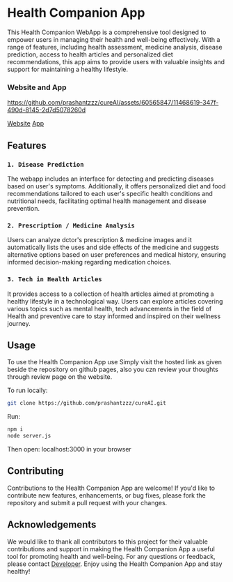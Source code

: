 # Health Companion App

This Health Companion WebApp is a comprehensive tool designed to empower users in managing their health and well-being effectively. With a range of features, including health assessment, medicine analysis, disease prediction, access to health articles and personalized diet recommendations, this app aims to provide users with valuable insights and support for maintaining a healthy lifestyle.

### Website and App

https://github.com/prashantzzz/cureAI/assets/60565847/11468619-347f-490d-8145-2d7d5078260d

<a href="https://prashantzzz.github.io/cureAI/" class="button-84" role="button">Website</a>  <a href="https://www.upload-apk.com/daN7mWgvAnh10VM" class="button-84" role="button">App</a>

## Features

### `1. Disease Prediction`
The webapp includes an interface for detecting and predicting diseases based on user's symptoms. Additionally, it offers personalized diet and food recommendations tailored to each user's specific health conditions and nutritional needs, facilitating optimal health management and disease prevention.

### `2. Prescription / Medicine Analysis`
Users can analyze dctor's prescription & medicine images and it automatically lists the uses and side effects of the medicine and suggests alternative options based on user preferences and medical history, ensuring informed decision-making regarding medication choices.

### `3. Tech in Health Articles`
It provides access to a collection of health articles aimed at promoting a healthy lifestyle in a technological way. Users can explore articles covering various topics such as mental health, tech advancements in the field of Health and preventive care to stay informed and inspired on their wellness journey.

## Usage

To use the Health Companion App use Simply visit the hosted link as given beside the repository on github pages, also you czn review your thoughts through review page on the website.

To run locally:
```bash
git clone https://github.com/prashantzzz/cureAI.git
```
Run:
 
```bash
npm i
node server.js
```

Then open: localhost:3000 in your browser

## Contributing

Contributions to the Health Companion App are welcome! If you'd like to contribute new features, enhancements, or bug fixes, please fork the repository and submit a pull request with your changes.

## Acknowledgements

We would like to thank all contributors to this project for their valuable contributions and support in making the Health Companion App a useful tool for promoting health and well-being.
For any questions or feedback, please contact [Developer](https://www.linkedin.com/in/prashantzz/).
Enjoy using the Health Companion App and stay healthy!
